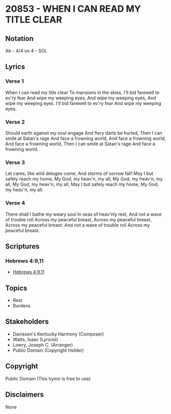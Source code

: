 # 20853 - WHEN I CAN READ MY TITLE CLEAR

## Notation

Ab - 4/4 on 4 - SOL

## Lyrics

### Verse 1

When I can read my title clear To mansions in the skies, I'll bid farewell to ev'ry fear And wipe my weeping eyes, And wipe my weeping eyes, And wipe my weeping eyes. I'll bid farewell to ev'ry fear And wipe my weeping eyes.

### Verse 2

Should earth against my soul engage And fiery darts be hurled, Then I can smile at Satan's rage And face a frowning world, And face a frowning world, And face a frowning world, Then I can smile at Satan's rage And face a frowning world.

### Verse 3

Let cares, like wild deluges come, And storms of sorrow fall! May I but safely reach my home, My God, my heav'n, my all, My God, my heav'n, my all, My God, my heav'n, my all, May I but safely reach my home, My God, my heav'n, my all.

### Verse 4

There shall I bathe my weary soul In seas of heav'nly rest, And not a wave of trouble roll Across my peaceful breast, Across my peaceful breast, Across my peaceful breast. And not a wave of trouble roll Across my peaceful breast. 


## Scriptures

### Hebrews 4:9,11

- [Hebrews 4:9,11](https://www.biblegateway.com/passage/?search=Hebrews%204%3A9%2C11)


## Topics

- Rest
- Burdens

## Stakeholders

- Davisson's Kentucky Harmony (Composer)
- Watts, Isaac (Lyricist)
- Lowry, Joseph C. (Arranger)
- Public Domain (Copyright Holder)

## Copyright

Public Domain
(This hymn is free to use)

## Disclaimers

None

